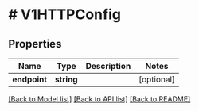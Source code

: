 # # V1HTTPConfig

## Properties

Name | Type | Description | Notes
------------ | ------------- | ------------- | -------------
**endpoint** | **string** |  | [optional]

[[Back to Model list]](../../README.md#models) [[Back to API list]](../../README.md#endpoints) [[Back to README]](../../README.md)
